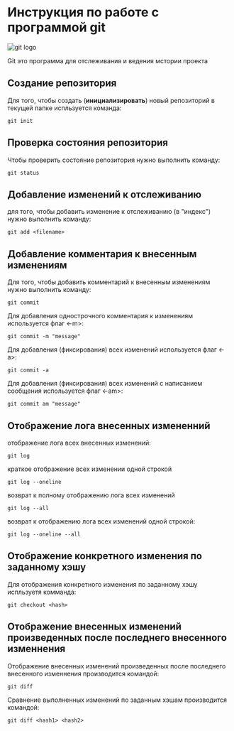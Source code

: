 # Инструкция по работе с программой git

![git logo](git.jpg)

Git это программа для отслеживания и ведения мстории проекта

## Создание репозитория

Для того, чтобы создать (**инициализировать**) новый репозиторий в текущей папке испльзуется команда:

    git init

## Проверка состояния репозитория

Чтобы проверить состояние репозитория нужно выполнить команду:

    git status

## Добавление изменений к отслеживанию

для того, чтобы добавить изменение к отслеживанию (в "индекс") нужно выполнить команду:

    git add <filename>

## Добавление комментария к внесенным изменениям

Для того, чтобы добавить комментарий к внесенным изменениям нужно выполнить команду:

    git commit

Для добавления однострочного комментария к изменениям используется флаг <-m>:

    git commit -m "message"

Для добавления (фиксирования) всех изменений используется флаг <-a>:

    git commit -a

Для добавления (фиксирования) всех изменений с написанием сообщения используется флаг <-am>:

    git commit am "message"

## Отображение лога внесенных измененний

отображение лога всех внесенных изменений:

    git log

краткое отображение всех изменении одной строкой

    git log --oneline

возврат к полному отображению лога всех изменений

    git log --all

возврат к отображению лога всех изменений одной строкой:

    git log --oneline --all

## Отображение конкретного изменения по заданному хэшу

Для отображения конкретного изменения по заданному хэшу испльзуетя комманда:

    git checkout <hash>

## Отображение внесенных изменений произведенных после последнего внесенного изменнения

Отображение внесенных изменений произведенных после последнего внесенного изменнения производится командой:

    git diff

Сравнение выполненных изменений по заданным хэшам производится командой:

    git diff <hash1> <hash2>
